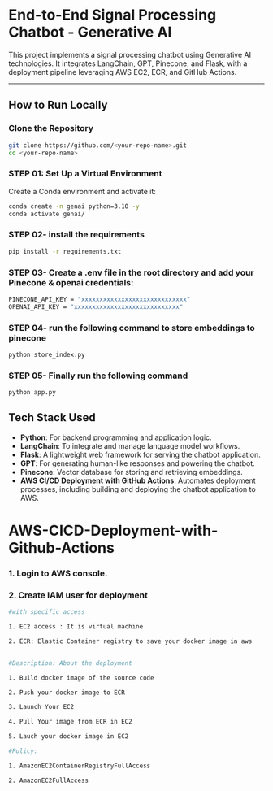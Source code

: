 # End-to-End Signal Processing Chatbot - Generative AI

This project implements a signal processing chatbot using Generative AI technologies. It integrates LangChain, GPT, Pinecone, and Flask, with a deployment pipeline leveraging AWS EC2, ECR, and GitHub Actions.

---

## How to Run Locally

### Clone the Repository
```bash
git clone https://github.com/<your-repo-name>.git
cd <your-repo-name> 
```

### STEP 01: Set Up a Virtual Environment
Create a Conda environment and activate it:

```bash
conda create -n genai python=3.10 -y
conda activate genai/
```

### STEP 02- install the requirements
```bash
pip install -r requirements.txt
```

### STEP 03- Create a .env file in the root directory and add your Pinecone & openai credentials:
```bash
PINECONE_API_KEY = "xxxxxxxxxxxxxxxxxxxxxxxxxxxxx"
OPENAI_API_KEY = "xxxxxxxxxxxxxxxxxxxxxxxxxxxxx"
```

### STEP 04- run the following command to store embeddings to pinecone
```bash
python store_index.py
```

### STEP 05- Finally run the following command
```bash
python app.py
```

## Tech Stack Used

- **Python**: For backend programming and application logic.
- **LangChain**: To integrate and manage language model workflows.
- **Flask**: A lightweight web framework for serving the chatbot application.
- **GPT**: For generating human-like responses and powering the chatbot.
- **Pinecone**: Vector database for storing and retrieving embeddings.
- **AWS CI/CD Deployment with GitHub Actions**: Automates deployment processes, including building and deploying the chatbot application to AWS.

# AWS-CICD-Deployment-with-Github-Actions

### 1. Login to AWS console.

### 2. Create IAM user for deployment

```bash
#with specific access

1. EC2 access : It is virtual machine

2. ECR: Elastic Container registry to save your docker image in aws


#Description: About the deployment

1. Build docker image of the source code

2. Push your docker image to ECR

3. Launch Your EC2 

4. Pull Your image from ECR in EC2

5. Lauch your docker image in EC2

#Policy:

1. AmazonEC2ContainerRegistryFullAccess

2. AmazonEC2FullAccess
```




